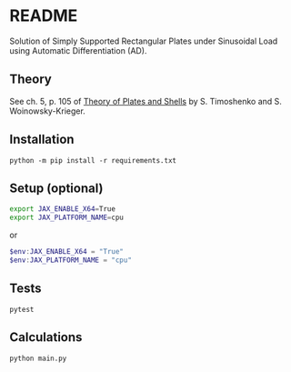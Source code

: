 # README

Solution of Simply Supported Rectangular Plates under Sinusoidal Load using Automatic Differentiation (AD).

## Theory

See ch. 5, p. 105 of [Theory of Plates and Shells](book.bib) by S. Timoshenko and S. Woinowsky-Krieger.

## Installation

```console
python -m pip install -r requirements.txt
```

## Setup (optional)

```bash
export JAX_ENABLE_X64=True
export JAX_PLATFORM_NAME=cpu
```

or

```powershell
$env:JAX_ENABLE_X64 = "True"
$env:JAX_PLATFORM_NAME = "cpu"
```

## Tests

```console
pytest
```

## Calculations

```console
python main.py
```